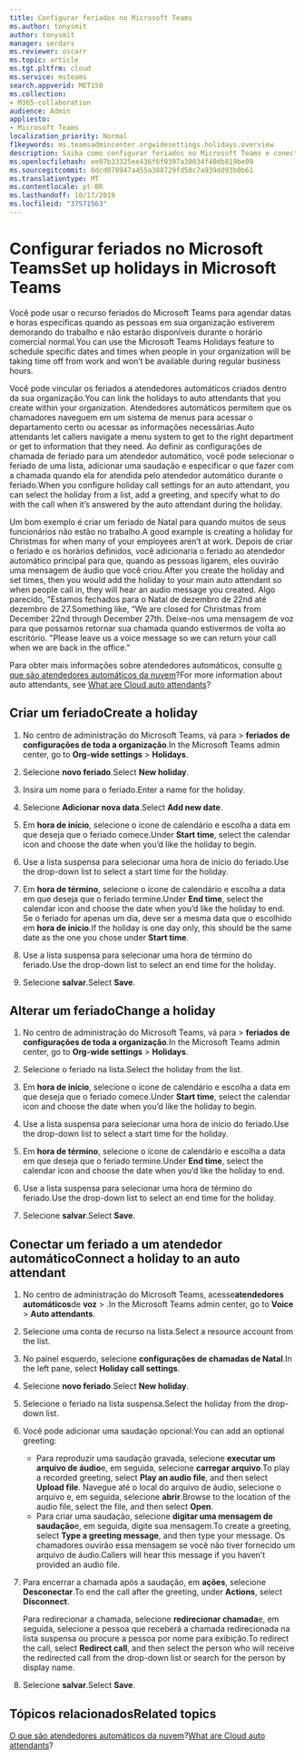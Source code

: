 ```yaml
---
title: Configurar feriados no Microsoft Teams
ms.author: tonysmit
author: tonysmit
manager: serdars
ms.reviewer: oscarr
ms.topic: article
ms.tgt.pltfrm: cloud
ms.service: msteams
search.appverid: MET150
ms.collection:
- M365-collaboration
audience: Admin
appliesto:
- Microsoft Teams
localization_priority: Normal
f1keywords: ms.teamsadmincenter.orgwidesettings.holidays.overview
description: Saiba como configurar feriados no Microsoft Teams e conectá-los ao atendedor automático.
ms.openlocfilehash: ee07b33325ee436f6f0397a30034f40db819be09
ms.sourcegitcommit: 0dcd078947a455a388729fd50c7a939dd93b0b61
ms.translationtype: MT
ms.contentlocale: pt-BR
ms.lasthandoff: 10/17/2019
ms.locfileid: "37571563"
---
```

# <a name="set-up-holidays-in-microsoft-teams"></a><span data-ttu-id="365eb-103">Configurar feriados no Microsoft Teams</span><span class="sxs-lookup"><span data-stu-id="365eb-103">Set up holidays in Microsoft Teams</span></span>

<span data-ttu-id="365eb-104">Você pode usar o recurso feriados do Microsoft Teams para agendar datas e horas específicas quando as pessoas em sua organização estiverem demorando do trabalho e não estarão disponíveis durante o horário comercial normal.</span><span class="sxs-lookup"><span data-stu-id="365eb-104">You can use the Microsoft Teams Holidays feature to schedule specific dates and times when people in your organization will be taking time off from work and won’t be available during regular business hours.</span></span> 

<span data-ttu-id="365eb-105">Você pode vincular os feriados a atendedores automáticos criados dentro da sua organização.</span><span class="sxs-lookup"><span data-stu-id="365eb-105">You can link the holidays to auto attendants that you create within your organization.</span></span> <span data-ttu-id="365eb-106">Atendedores automáticos permitem que os chamadores naveguem em um sistema de menus para acessar o departamento certo ou acessar as informações necessárias.</span><span class="sxs-lookup"><span data-stu-id="365eb-106">Auto attendants let callers navigate a menu system to get to the right department or get to information that they need.</span></span> <span data-ttu-id="365eb-107">Ao definir as configurações de chamada de feriado para um atendedor automático, você pode selecionar o feriado de uma lista, adicionar uma saudação e especificar o que fazer com a chamada quando ela for atendida pelo atendedor automático durante o feriado.</span><span class="sxs-lookup"><span data-stu-id="365eb-107">When you configure holiday call settings for an auto attendant, you can select the holiday from a list, add a greeting, and specify what to do with the call when it’s answered by the auto attendant during the holiday.</span></span>

<span data-ttu-id="365eb-108">Um bom exemplo é criar um feriado de Natal para quando muitos de seus funcionários não estão no trabalho.</span><span class="sxs-lookup"><span data-stu-id="365eb-108">A good example is creating a holiday for Christmas for when many of your employees aren’t at work.</span></span> <span data-ttu-id="365eb-109">Depois de criar o feriado e os horários definidos, você adicionaria o feriado ao atendedor automático principal para que, quando as pessoas ligarem, eles ouvirão uma mensagem de áudio que você criou.</span><span class="sxs-lookup"><span data-stu-id="365eb-109">After you create the holiday and set times, then you would add the holiday to your main auto attendant so when people call in, they will hear an audio message you created.</span></span> <span data-ttu-id="365eb-110">Algo parecido, "Estamos fechados para o Natal de dezembro de 22nd até dezembro de 27.</span><span class="sxs-lookup"><span data-stu-id="365eb-110">Something like, “We are closed for Christmas from December 22nd through December 27th.</span></span> <span data-ttu-id="365eb-111">Deixe-nos uma mensagem de voz para que possamos retornar sua chamada quando estivermos de volta ao escritório. "</span><span class="sxs-lookup"><span data-stu-id="365eb-111">Please leave us a voice message so we can return your call when we are back in the office.”</span></span>

<span data-ttu-id="365eb-112">Para obter mais informações sobre atendedores automáticos, consulte [o que são atendedores automáticos da nuvem](what-are-phone-system-auto-attendants.md)?</span><span class="sxs-lookup"><span data-stu-id="365eb-112">For more information about auto attendants, see [What are Cloud auto attendants](what-are-phone-system-auto-attendants.md)?</span></span>  

## <a name="create-a-holiday"></a><span data-ttu-id="365eb-113">Criar um feriado</span><span class="sxs-lookup"><span data-stu-id="365eb-113">Create a holiday</span></span>

1. <span data-ttu-id="365eb-114">No centro de administração do Microsoft Teams, vá para > **feriados** **de configurações de toda a organização**.</span><span class="sxs-lookup"><span data-stu-id="365eb-114">In the Microsoft Teams admin center, go to **Org-wide settings** > **Holidays**.</span></span>

2. <span data-ttu-id="365eb-115">Selecione **novo feriado**.</span><span class="sxs-lookup"><span data-stu-id="365eb-115">Select **New holiday**.</span></span>

3. <span data-ttu-id="365eb-116">Insira um nome para o feriado.</span><span class="sxs-lookup"><span data-stu-id="365eb-116">Enter a name for the holiday.</span></span>

4. <span data-ttu-id="365eb-117">Selecione **Adicionar nova data**.</span><span class="sxs-lookup"><span data-stu-id="365eb-117">Select **Add new date**.</span></span>

5. <span data-ttu-id="365eb-118">Em **hora de início**, selecione o ícone de calendário e escolha a data em que deseja que o feriado comece.</span><span class="sxs-lookup"><span data-stu-id="365eb-118">Under **Start time**, select the calendar icon and choose the date when you’d like the holiday to begin.</span></span>

6. <span data-ttu-id="365eb-119">Use a lista suspensa para selecionar uma hora de início do feriado.</span><span class="sxs-lookup"><span data-stu-id="365eb-119">Use the drop-down list to select a start time for the holiday.</span></span>

7. <span data-ttu-id="365eb-120">Em **hora de término**, selecione o ícone de calendário e escolha a data em que deseja que o feriado termine.</span><span class="sxs-lookup"><span data-stu-id="365eb-120">Under **End time**, select the calendar icon and choose the date when you’d like the holiday to end.</span></span> <span data-ttu-id="365eb-121">Se o feriado for apenas um dia, deve ser a mesma data que o escolhido em **hora de início**.</span><span class="sxs-lookup"><span data-stu-id="365eb-121">If the holiday is one day only, this should be the same date as the one you chose under **Start time**.</span></span>

8. <span data-ttu-id="365eb-122">Use a lista suspensa para selecionar uma hora de término do feriado.</span><span class="sxs-lookup"><span data-stu-id="365eb-122">Use the drop-down list to select an end time for the holiday.</span></span>

9. <span data-ttu-id="365eb-123">Selecione **salvar**.</span><span class="sxs-lookup"><span data-stu-id="365eb-123">Select **Save**.</span></span>

## <a name="change-a-holiday"></a><span data-ttu-id="365eb-124">Alterar um feriado</span><span class="sxs-lookup"><span data-stu-id="365eb-124">Change a holiday</span></span>

1. <span data-ttu-id="365eb-125">No centro de administração do Microsoft Teams, vá para > **feriados** **de configurações de toda a organização**.</span><span class="sxs-lookup"><span data-stu-id="365eb-125">In the Microsoft Teams admin center, go to **Org-wide settings** > **Holidays**.</span></span>

2. <span data-ttu-id="365eb-126">Selecione o feriado na lista.</span><span class="sxs-lookup"><span data-stu-id="365eb-126">Select the holiday from the list.</span></span>

3. <span data-ttu-id="365eb-127">Em **hora de início**, selecione o ícone de calendário e escolha a data em que deseja que o feriado comece.</span><span class="sxs-lookup"><span data-stu-id="365eb-127">Under **Start time**, select the calendar icon and choose the date when you’d like the holiday to begin.</span></span>

4. <span data-ttu-id="365eb-128">Use a lista suspensa para selecionar uma hora de início do feriado.</span><span class="sxs-lookup"><span data-stu-id="365eb-128">Use the drop-down list to select a start time for the holiday.</span></span>

5. <span data-ttu-id="365eb-129">Em **hora de término**, selecione o ícone de calendário e escolha a data em que deseja que o feriado termine.</span><span class="sxs-lookup"><span data-stu-id="365eb-129">Under **End time**, select the calendar icon and choose the date when you’d like the holiday to end.</span></span> 

6. <span data-ttu-id="365eb-130">Use a lista suspensa para selecionar uma hora de término do feriado.</span><span class="sxs-lookup"><span data-stu-id="365eb-130">Use the drop-down list to select an end time for the holiday.</span></span>

7. <span data-ttu-id="365eb-131">Selecione **salvar**.</span><span class="sxs-lookup"><span data-stu-id="365eb-131">Select **Save**.</span></span>

## <a name="connect-a-holiday-to-an-auto-attendant"></a><span data-ttu-id="365eb-132">Conectar um feriado a um atendedor automático</span><span class="sxs-lookup"><span data-stu-id="365eb-132">Connect a holiday to an auto attendant</span></span>

1. <span data-ttu-id="365eb-133">No centro de administração do Microsoft Teams, acesse**atendedores automáticos**de **voz** > .</span><span class="sxs-lookup"><span data-stu-id="365eb-133">In the Microsoft Teams admin center, go to **Voice** > **Auto attendants**.</span></span>
2. <span data-ttu-id="365eb-134">Selecione uma conta de recurso na lista.</span><span class="sxs-lookup"><span data-stu-id="365eb-134">Select a resource account from the list.</span></span>
3. <span data-ttu-id="365eb-135">No painel esquerdo, selecione **configurações de chamadas de Natal**.</span><span class="sxs-lookup"><span data-stu-id="365eb-135">In the left pane, select **Holiday call settings**.</span></span>
4. <span data-ttu-id="365eb-136">Selecione **novo feriado**.</span><span class="sxs-lookup"><span data-stu-id="365eb-136">Select **New holiday**.</span></span>
5. <span data-ttu-id="365eb-137">Selecione o feriado na lista suspensa.</span><span class="sxs-lookup"><span data-stu-id="365eb-137">Select the holiday from the drop-down list.</span></span>
6. <span data-ttu-id="365eb-138">Você pode adicionar uma saudação opcional:</span><span class="sxs-lookup"><span data-stu-id="365eb-138">You can add an optional greeting:</span></span>
    - <span data-ttu-id="365eb-139">Para reproduzir uma saudação gravada, selecione **executar um arquivo de áudio**e, em seguida, selecione **carregar arquivo**.</span><span class="sxs-lookup"><span data-stu-id="365eb-139">To play a recorded greeting, select **Play an audio file**, and then select **Upload file**.</span></span> <span data-ttu-id="365eb-140">Navegue até o local do arquivo de áudio, selecione o arquivo e, em seguida, selecione **abrir**.</span><span class="sxs-lookup"><span data-stu-id="365eb-140">Browse to the location of the audio file, select the file, and then select **Open**.</span></span>
    - <span data-ttu-id="365eb-141">Para criar uma saudação, selecione **digitar uma mensagem de saudação**e, em seguida, digite sua mensagem.</span><span class="sxs-lookup"><span data-stu-id="365eb-141">To create a greeting, select **Type a greeting message**, and then type your message.</span></span> <span data-ttu-id="365eb-142">Os chamadores ouvirão essa mensagem se você não tiver fornecido um arquivo de áudio.</span><span class="sxs-lookup"><span data-stu-id="365eb-142">Callers will hear this message if you haven’t provided an audio file.</span></span>
7. <span data-ttu-id="365eb-143">Para encerrar a chamada após a saudação, em **ações**, selecione **Desconectar**.</span><span class="sxs-lookup"><span data-stu-id="365eb-143">To end the call after the greeting, under **Actions**, select **Disconnect**.</span></span> 

    <span data-ttu-id="365eb-144">Para redirecionar a chamada, selecione **redirecionar chamada**e, em seguida, selecione a pessoa que receberá a chamada redirecionada na lista suspensa ou procure a pessoa por nome para exibição.</span><span class="sxs-lookup"><span data-stu-id="365eb-144">To redirect the call, select **Redirect call**, and then select the person who will receive the redirected call from the drop-down list or search for the person by display name.</span></span>
8. <span data-ttu-id="365eb-145">Selecione **salvar**.</span><span class="sxs-lookup"><span data-stu-id="365eb-145">Select **Save**.</span></span>

## <a name="related-topics"></a><span data-ttu-id="365eb-146">Tópicos relacionados</span><span class="sxs-lookup"><span data-stu-id="365eb-146">Related topics</span></span>

<span data-ttu-id="365eb-147">[O que são atendedores automáticos da nuvem](what-are-phone-system-auto-attendants.md)?</span><span class="sxs-lookup"><span data-stu-id="365eb-147">[What are Cloud auto attendants](what-are-phone-system-auto-attendants.md)?</span></span>